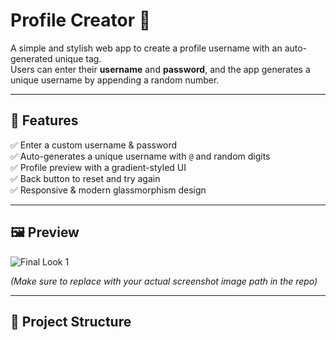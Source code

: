 # Profile Creator 🎉

A simple and stylish web app to create a profile username with an auto-generated unique tag.  
Users can enter their **username** and **password**, and the app generates a unique username by appending a random number.

---

## 🚀 **Features**

✅ Enter a custom username & password  
✅ Auto-generates a unique username with `@` and random digits  
✅ Profile preview with a gradient-styled UI  
✅ Back button to reset and try again  
✅ Responsive & modern glassmorphism design  

---

## 🖼️ **Preview**

![Final Look 1](https://raw.githubusercontent.com/akshat-xd-40/Profile-creater/main/final.jpg)

*(Make sure to replace with your actual screenshot image path in the repo)*

---

## 📂 **Project Structure**
